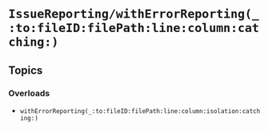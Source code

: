 # ``IssueReporting/withErrorReporting(_:to:fileID:filePath:line:column:catching:)``

## Topics

### Overloads

- ``withErrorReporting(_:to:fileID:filePath:line:column:isolation:catching:)``
